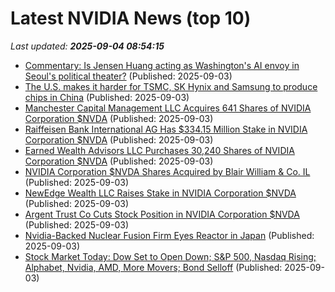 # Latest NVIDIA News (top 10)
_Last updated: **2025-09-04 08:54:15**_

- [Commentary: Is Jensen Huang acting as Washington's AI envoy in Seoul's political theater?](https://www.digitimes.com/news/a20250903PD224/jensen-huang-nvidia-apec-samsung-ceo.html) (Published: 2025-09-03)
- [The U.S. makes it harder for TSMC, SK Hynix and Samsung to produce chips in China](https://www.cnbc.com/2025/09/03/us-makes-it-harder-for-tsmc-sk-hynix-samsung-to-make-chips-in-china.html) (Published: 2025-09-03)
- [Manchester Capital Management LLC Acquires 641 Shares of NVIDIA Corporation $NVDA](https://www.etfdailynews.com/2025/09/03/manchester-capital-management-llc-acquires-641-shares-of-nvidia-corporation-nvda/) (Published: 2025-09-03)
- [Raiffeisen Bank International AG Has $334.15 Million Stake in NVIDIA Corporation $NVDA](https://www.etfdailynews.com/2025/09/03/raiffeisen-bank-international-ag-has-334-15-million-stake-in-nvidia-corporation-nvda/) (Published: 2025-09-03)
- [Earned Wealth Advisors LLC Purchases 30,240 Shares of NVIDIA Corporation $NVDA](https://www.etfdailynews.com/2025/09/03/earned-wealth-advisors-llc-purchases-30240-shares-of-nvidia-corporation-nvda/) (Published: 2025-09-03)
- [NVIDIA Corporation $NVDA Shares Acquired by Blair William & Co. IL](https://www.etfdailynews.com/2025/09/03/nvidia-corporation-nvda-shares-acquired-by-blair-william-co-il/) (Published: 2025-09-03)
- [NewEdge Wealth LLC Raises Stake in NVIDIA Corporation $NVDA](https://www.etfdailynews.com/2025/09/03/newedge-wealth-llc-raises-stake-in-nvidia-corporation-nvda/) (Published: 2025-09-03)
- [Argent Trust Co Cuts Stock Position in NVIDIA Corporation $NVDA](https://www.etfdailynews.com/2025/09/03/argent-trust-co-cuts-stock-position-in-nvidia-corporation-nvda/) (Published: 2025-09-03)
- [Nvidia-Backed Nuclear Fusion Firm Eyes Reactor in Japan](https://financialpost.com/pmn/business-pmn/nvidia-backed-nuclear-fusion-firm-eyes-reactor-in-japan) (Published: 2025-09-03)
- [Stock Market Today: Dow Set to Open Down; S&P 500, Nasdaq Rising; Alphabet, Nvidia, AMD, More Movers; Bond Selloff](https://biztoc.com/x/e53088356b064e09) (Published: 2025-09-03)
